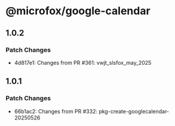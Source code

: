 # @microfox/google-calendar

## 1.0.2

### Patch Changes

- 4d817e1: Changes from PR #361: vwjt_slsfox_may_2025

## 1.0.1

### Patch Changes

- 66b1ac2: Changes from PR #332: pkg-create-googlecalendar-20250526
